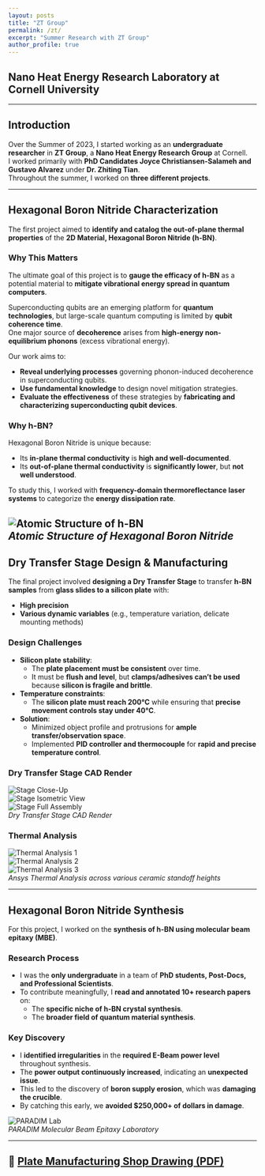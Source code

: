 ```yaml
---
layout: posts
title: "ZT Group"
permalink: /zt/
excerpt: "Summer Research with ZT Group"
author_profile: true
---
```



## Nano Heat Energy Research Laboratory at Cornell University  

---

## Introduction  

Over the Summer of 2023, I started working as an **undergraduate researcher** in **ZT Group**, a **Nano Heat Energy Research Group** at Cornell.  
I worked primarily with **PhD Candidates Joyce Christiansen-Salameh and Gustavo Alvarez** under **Dr. Zhiting Tian**.  
Throughout the summer, I worked on **three different projects**.  

---

## Hexagonal Boron Nitride Characterization  

The first project aimed to **identify and catalog the out-of-plane thermal properties** of the **2D Material, Hexagonal Boron Nitride (h-BN)**.  

### Why This Matters  
The ultimate goal of this project is to **gauge the efficacy of h-BN** as a potential material to **mitigate vibrational energy spread in quantum computers**.  

Superconducting qubits are an emerging platform for **quantum technologies**, but large-scale quantum computing is limited by **qubit coherence time**.  
One major source of **decoherence** arises from **high-energy non-equilibrium phonons** (excess vibrational energy).  

Our work aims to:  
- **Reveal underlying processes** governing phonon-induced decoherence in superconducting qubits.  
- **Use fundamental knowledge** to design novel mitigation strategies.  
- **Evaluate the effectiveness** of these strategies by **fabricating and characterizing superconducting qubit devices**.  

### Why h-BN?  
Hexagonal Boron Nitride is unique because:  
- Its **in-plane thermal conductivity** is **high and well-documented**.  
- Its **out-of-plane thermal conductivity** is **significantly lower**, but **not well understood**.  

To study this, I worked with **frequency-domain thermoreflectance laser systems** to categorize the **energy dissipation rate**.  

![Atomic Structure of h-BN](images/portfolio/zt/HBN.png)  
*Atomic Structure of Hexagonal Boron Nitride*  
---

## Dry Transfer Stage Design & Manufacturing  

The final project involved **designing a Dry Transfer Stage** to transfer **h-BN samples** from **glass slides to a silicon plate** with:  
- **High precision**  
- **Various dynamic variables** (e.g., temperature variation, delicate mounting methods)  

### Design Challenges  
- **Silicon plate stability**:  
  - The **plate placement must be consistent** over time.  
  - It must be **flush and level**, but **clamps/adhesives can’t be used** because **silicon is fragile and brittle**.  
- **Temperature constraints**:  
  - The **silicon plate must reach 200°C** while ensuring that **precise movement controls stay under 40°C**.  
- **Solution**:  
  - Minimized object profile and protrusions for **ample transfer/observation space**.  
  - Implemented **PID controller and thermocouple** for **rapid and precise temperature control**.  

### Dry Transfer Stage CAD Render  

![Stage Close-Up](images/portfolio/zt/stage_close.png)  
![Stage Isometric View](images/portfolio/zt/stage_iso.png)  
![Stage Full Assembly](images/portfolio/zt/stage_full.png)  
*Dry Transfer Stage CAD Render*  

### Thermal Analysis  

![Thermal Analysis 1](images/portfolio/zt/thermalS.jpg)  
![Thermal Analysis 2](images/portfolio/zt/thermalM.jpg)  
![Thermal Analysis 3](images/portfolio/zt/ThermalL.jpg)  
*Ansys Thermal Analysis across various ceramic standoff heights*  

---

## Hexagonal Boron Nitride Synthesis  

For this project, I worked on the **synthesis of h-BN using molecular beam epitaxy (MBE)**.  

### Research Process  
- I was the **only undergraduate** in a team of **PhD students, Post-Docs, and Professional Scientists**.  
- To contribute meaningfully, I **read and annotated 10+ research papers** on:  
  - The **specific niche of h-BN crystal synthesis**.  
  - The **broader field of quantum material synthesis**.  

### Key Discovery  
- I **identified irregularities** in the **required E-Beam power level** throughout synthesis.  
- The **power output continuously increased**, indicating an **unexpected issue**.  
- This led to the discovery of **boron supply erosion**, which was **damaging the crucible**.  
- By catching this early, we **avoided $250,000+ of dollars in damage**.  

![PARADIM Lab](images/portfolio/zt/paradim.jpg)  
*PARADIM Molecular Beam Epitaxy Laboratory*  



---

## 📄 **[Plate Manufacturing Shop Drawing (PDF)](images/portfolio/zt/plate_drawing_sheet.pdf)**  

